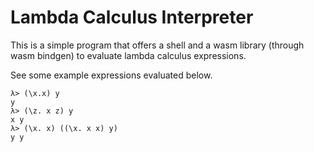 # Lambda Calculus Interpreter

This is a simple program that offers a shell and a wasm library (through wasm bindgen) to evaluate lambda calculus
expressions.

See some example expressions evaluated below.

```
λ> (\x.x) y
y
λ> (\z. x z) y
x y
λ> (\x. x) ((\x. x x) y)
y y
```
